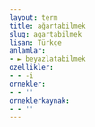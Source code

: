 ```yaml
---
layout: term
title: ağartabilmek
slug: agartabilmek
lisan: Türkçe
anlamlar:
- ► beyazlatabilmek
ozellikler:
- - -i
ornekler:
- - ''
orneklerkaynak:
- - ''
---
```

